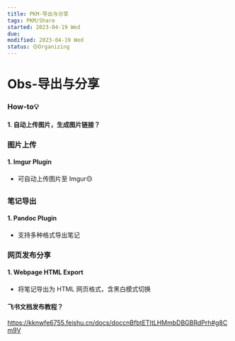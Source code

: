 ```yaml
---
title: PKM-导出与分享
tags: PKM/Share
started: 2023-04-19 Wed
due:
modified: 2023-04-19 Wed
status: 🟡Organizing
---
```

# Obs-导出与分享
### How-to💡
#### 1. 自动上传图片，生成图片链接？
### 图片上传
#### 1. Imgur Plugin
- 可自动上传图片至 Imgur🟡
### 笔记导出
#### 1. Pandoc Plugin
- 支持多种格式导出笔记
### 网页发布分享
#### 1. Webpage HTML Export
- 将笔记导出为 HTML 网页格式，含黑白模式切换
#### 飞书文档发布教程？ 
https://kknwfe6755.feishu.cn/docs/doccnBfbtETItLHMmbDBGBRdPrh#g8Cm9V